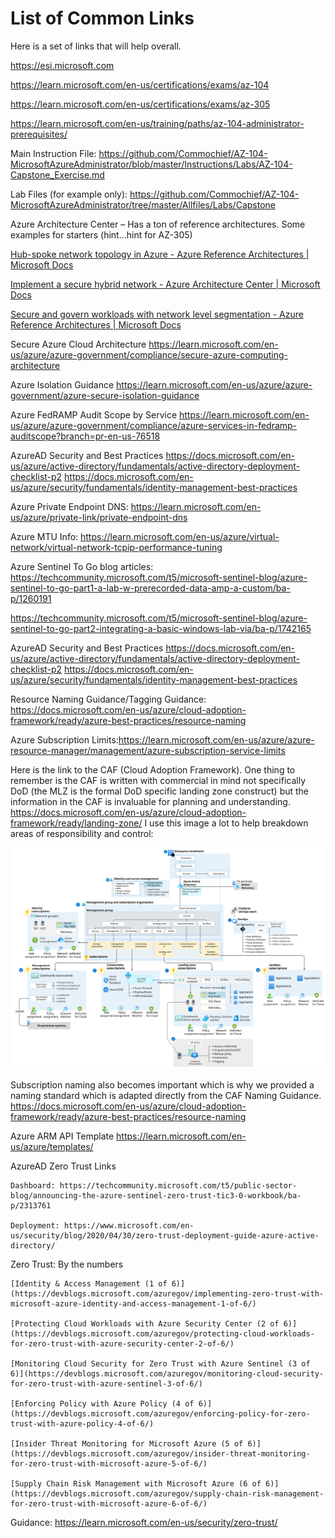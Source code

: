 # List of Common Links

Here is a set of links  that will help overall.

https://esi.microsoft.com

https://learn.microsoft.com/en-us/certifications/exams/az-104

https://learn.microsoft.com/en-us/certifications/exams/az-305

https://learn.microsoft.com/en-us/training/paths/az-104-administrator-prerequisites/

Main Instruction File: https://github.com/Commochief/AZ-104-MicrosoftAzureAdministrator/blob/master/Instructions/Labs/AZ-104-Capstone_Exercise.md
 
Lab Files (for example only): https://github.com/Commochief/AZ-104-MicrosoftAzureAdministrator/tree/master/Allfiles/Labs/Capstone

Azure Architecture Center – Has a ton of reference architectures. Some examples for starters (hint…hint for AZ-305)

[Hub-spoke network topology in Azure - Azure Reference Architectures | Microsoft Docs](https://learn.microsoft.com/en-us/azure/architecture/reference-architectures/hybrid-networking/hub-spoke?tabs=cli)

[Implement a secure hybrid network - Azure Architecture Center | Microsoft Docs](https://learn.microsoft.com/en-us/azure/architecture/reference-architectures/dmz/secure-vnet-dmz?tabs=portal)

[Secure and govern workloads with network level segmentation - Azure Reference Architectures | Microsoft Docs](https://learn.microsoft.com/en-us/azure/architecture/reference-architectures/hybrid-networking/network-level-segmentation)

Secure Azure Cloud Architecture
https://learn.microsoft.com/en-us/azure/azure-government/compliance/secure-azure-computing-architecture

Azure Isolation Guidance
https://learn.microsoft.com/en-us/azure/azure-government/azure-secure-isolation-guidance

Azure FedRAMP Audit Scope by Service
https://learn.microsoft.com/en-us/azure/azure-government/compliance/azure-services-in-fedramp-auditscope?branch=pr-en-us-76518

AzureAD Security and Best Practices
https://docs.microsoft.com/en-us/azure/active-directory/fundamentals/active-directory-deployment-checklist-p2
https://docs.microsoft.com/en-us/azure/security/fundamentals/identity-management-best-practices

Azure Private Endpoint DNS:
https://learn.microsoft.com/en-us/azure/private-link/private-endpoint-dns

Azure MTU Info:
https://learn.microsoft.com/en-us/azure/virtual-network/virtual-network-tcpip-performance-tuning

Azure Sentinel To Go blog articles:
https://techcommunity.microsoft.com/t5/microsoft-sentinel-blog/azure-sentinel-to-go-part1-a-lab-w-prerecorded-data-amp-a-custom/ba-p/1260191

https://techcommunity.microsoft.com/t5/microsoft-sentinel-blog/azure-sentinel-to-go-part2-integrating-a-basic-windows-lab-via/ba-p/1742165

AzureAD Security and Best Practices
https://docs.microsoft.com/en-us/azure/active-directory/fundamentals/active-directory-deployment-checklist-p2
https://docs.microsoft.com/en-us/azure/security/fundamentals/identity-management-best-practices

Resource Naming Guidance/Tagging Guidance: 
https://docs.microsoft.com/en-us/azure/cloud-adoption-framework/ready/azure-best-practices/resource-naming

Azure Subscription Limits:https://learn.microsoft.com/en-us/azure/azure-resource-manager/management/azure-subscription-service-limits

Here is the link to the CAF (Cloud Adoption Framework). One thing to remember is the CAF is written with commercial in mind not specifically DoD (the MLZ is the formal DoD specific landing zone construct) but the information in the CAF is invaluable for planning and understanding.
https://docs.microsoft.com/en-us/azure/cloud-adoption-framework/ready/landing-zone/
I use this image a lot to help breakdown areas of responsibility and control:

![image](../media/ns-arch-cust-expanded.svg)

Subscription naming also becomes important which is why we provided a naming standard which is adapted directly from the CAF Naming Guidance.
https://docs.microsoft.com/en-us/azure/cloud-adoption-framework/ready/azure-best-practices/resource-naming

Azure ARM API Template
https://learn.microsoft.com/en-us/azure/templates/

AzureAD Zero Trust Links

    Dashboard: https://techcommunity.microsoft.com/t5/public-sector-blog/announcing-the-azure-sentinel-zero-trust-tic3-0-workbook/ba-p/2313761

    Deployment: https://www.microsoft.com/en-us/security/blog/2020/04/30/zero-trust-deployment-guide-azure-active-directory/

Zero Trust: By the numbers

    [Identity & Access Management (1 of 6)](https://devblogs.microsoft.com/azuregov/implementing-zero-trust-with-microsoft-azure-identity-and-access-management-1-of-6/)

    [Protecting Cloud Workloads with Azure Security Center (2 of 6)](https://devblogs.microsoft.com/azuregov/protecting-cloud-workloads-for-zero-trust-with-azure-security-center-2-of-6/)

    [Monitoring Cloud Security for Zero Trust with Azure Sentinel (3 of 6)](https://devblogs.microsoft.com/azuregov/monitoring-cloud-security-for-zero-trust-with-azure-sentinel-3-of-6/)

    [Enforcing Policy with Azure Policy (4 of 6)](https://devblogs.microsoft.com/azuregov/enforcing-policy-for-zero-trust-with-azure-policy-4-of-6/)

    [Insider Threat Monitoring for Microsoft Azure (5 of 6)](https://devblogs.microsoft.com/azuregov/insider-threat-monitoring-for-zero-trust-with-microsoft-azure-5-of-6/)

    [Supply Chain Risk Management with Microsoft Azure (6 of 6)](https://devblogs.microsoft.com/azuregov/supply-chain-risk-management-for-zero-trust-with-microsoft-azure-6-of-6/)

Guidance: https://learn.microsoft.com/en-us/security/zero-trust/
